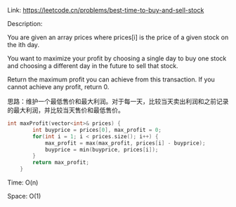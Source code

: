 Link: https://leetcode.cn/problems/best-time-to-buy-and-sell-stock

Description:

You are given an array prices where prices[i] is the price of a given stock on the ith day.

You want to maximize your profit by choosing a single day to buy one stock and choosing a different day in the future to sell that stock.

Return the maximum profit you can achieve from this transaction. If you cannot achieve any profit, return 0.

思路：维护一个最低售价和最大利润。对于每一天，比较当天卖出利润和之前记录的最大利润，并比较当天售价和最低售价。

```c++
int maxProfit(vector<int>& prices) {
        int buyprice = prices[0], max_profit = 0;
        for(int i = 1; i < prices.size(); i++) {
            max_profit = max(max_profit, prices[i] - buyprice);
            buyprice = min(buyprice, prices[i]);
        }
        return max_profit;
    }
```

Time: O(n)

Space: O(1)
